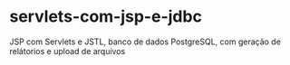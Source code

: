 # servlets-com-jsp-e-jdbc
JSP com Servlets e JSTL, banco de dados PostgreSQL, com geração de relátorios e upload de arquivos 
